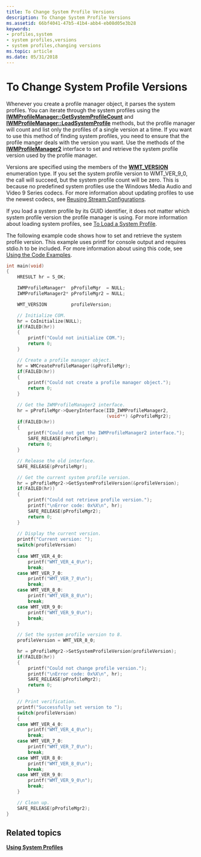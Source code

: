 ```yaml
---
title: To Change System Profile Versions
description: To Change System Profile Versions
ms.assetid: 66bf4041-47b5-41b4-abb4-eb08d05e3b28
keywords:
- profiles,system
- system profiles,versions
- system profiles,changing versions
ms.topic: article
ms.date: 05/31/2018
---
```


# To Change System Profile Versions

Whenever you create a profile manager object, it parses the system profiles. You can iterate through the system profiles using the [**IWMProfileManager::GetSystemProfileCount**](/windows/desktop/api/Wmsdkidl/nf-wmsdkidl-iwmprofilemanager-getsystemprofilecount) and [**IWMProfileManager::LoadSystemProfile**](/windows/desktop/api/Wmsdkidl/nf-wmsdkidl-iwmprofilemanager-loadsystemprofile) methods, but the profile manager will count and list only the profiles of a single version at a time. If you want to use this method of finding system profiles, you need to ensure that the profile manger deals with the version you want. Use the methods of the [**IWMProfileManager2**](/windows/desktop/api/wmsdkidl/nn-wmsdkidl-iwmprofilemanager2) interface to set and retrieve the system profile version used by the profile manager.

Versions are specified using the members of the [**WMT\_VERSION**](/windows/desktop/api/Wmsdkidl/ne-wmsdkidl-wmt_version) enumeration type. If you set the system profile version to WMT\_VER\_9\_0, the call will succeed, but the system profile count will be zero. This is because no predefined system profiles use the Windows Media Audio and Video 9 Series codecs. For more information about updating profiles to use the newest codecs, see [Reusing Stream Configurations](reusing-stream-configurations.md).

If you load a system profile by its GUID identifier, it does not matter which system profile version the profile manager is using. For more information about loading system profiles, see [To Load a System Profile](to-load-a-system-profile.md).

The following example code shows how to set and retrieve the system profile version. This example uses printf for console output and requires stdio.h to be included. For more information about using this code, see [Using the Code Examples](using-the-code-examples.md).


```C++
int main(void)
{
    HRESULT hr = S_OK;

    IWMProfileManager*  pProfileMgr  = NULL;
    IWMProfileManager2* pProfileMgr2 = NULL;

    WMT_VERSION         profileVersion;

    // Initialize COM.
    hr = CoInitialize(NULL);
    if(FAILED(hr))
    {
        printf("Could not initialize COM.");
        return 0;
    }

    // Create a profile manager object.
    hr = WMCreateProfileManager(&pProfileMgr);
    if(FAILED(hr))
    {
        printf("Could not create a profile manager object.");
        return 0;
    }

    // Get the IWMProfileManager2 interface.
    hr = pProfileMgr->QueryInterface(IID_IWMProfileManager2, 
                                     (void**) &pProfileMgr2);
    if(FAILED(hr))
    {
        printf("Could not get the IWMProfileManager2 interface.");
        SAFE_RELEASE(pProfileMgr);
        return 0;
    }

    // Release the old interface.
    SAFE_RELEASE(pProfileMgr);

    // Get the current system profile version.
    hr = pProfileMgr2->GetSystemProfileVersion(&profileVersion);
    if(FAILED(hr))
    {
        printf("Could not retrieve profile version.");
        printf("\nError code: 0x%X\n", hr);
        SAFE_RELEASE(pProfileMgr2);
        return 0;
    }
    
    // Display the current version.
    printf("Current version: ");
    switch(profileVersion)
    {
    case WMT_VER_4_0:
        printf("WMT_VER_4_0\n");
        break;
    case WMT_VER_7_0:
        printf("WMT_VER_7_0\n");
        break;
    case WMT_VER_8_0:
        printf("WMT_VER_8_0\n");
        break;
    case WMT_VER_9_0:
        printf("WMT_VER_9_0\n");
        break;
    }

    // Set the system profile version to 8.
    profileVersion = WMT_VER_8_0;

    hr = pProfileMgr2->SetSystemProfileVersion(profileVersion);
    if(FAILED(hr))
    {
        printf("Could not change profile version.");
        printf("\nError code: 0x%X\n", hr);
        SAFE_RELEASE(pProfileMgr2);
        return 0;
    }

    // Print verification.
    printf("Successfully set version to ");
    switch(profileVersion)
    {
    case WMT_VER_4_0:
        printf("WMT_VER_4_0\n");
        break;
    case WMT_VER_7_0:
        printf("WMT_VER_7_0\n");
        break;
    case WMT_VER_8_0:
        printf("WMT_VER_8_0\n");
        break;
    case WMT_VER_9_0:
        printf("WMT_VER_9_0\n");
        break;
    }

    // Clean up.
    SAFE_RELEASE(pProfileMgr2);
}
```



## Related topics

<dl> <dt>

[**Using System Profiles**](using-system-profiles.md)
</dt> </dl>

 

 




